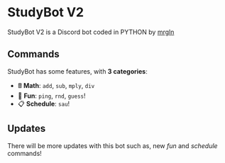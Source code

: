 # StudyBot V2

StudyBot V2 is a Discord bot coded in PYTHON by [mrgln](https://github.com/mrgln)

## Commands
StudyBot has some features, with **3 categories**:

*   🖩   **Math**: `add`, `sub`, `mply`, `div`
*   🎲  **Fun**: `ping`, `rnd`, `guess`!
*   📋  **Schedule**: `sau`! 

## Updates
There will be more updates with this bot such as, new *fun* and *schedule* commands!
 
